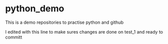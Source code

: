 # python_demo
This is a demo repositories to practise python and github

I edited with this line to make sures changes are done on test_1 and ready to committ
